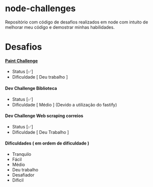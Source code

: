 # node-challenges

Repositório com código de desafios realizados em node com intuito de melhorar meu código e demostrar minhas habilidades.

# Desafios

#### [Paint Challenge](paint-challenge/README.md)

- Status [✅]
- Dificuldade [ Deu trabalho ]

#### Dev Challenge Biblioteca

- Status [✅]
- Dificuldade [ Médio ] (Devido a utilização do fastify)

#### Dev Challenge Web scraping correios

- Status [✅]
- Dificuldade [ Deu Trabalho ]

#### Dificuldades ( em ordem de dificuldade )

- Tranquilo
- Fácil
- Médio
- Deu trabalho
- Desafiador
- Díficil
